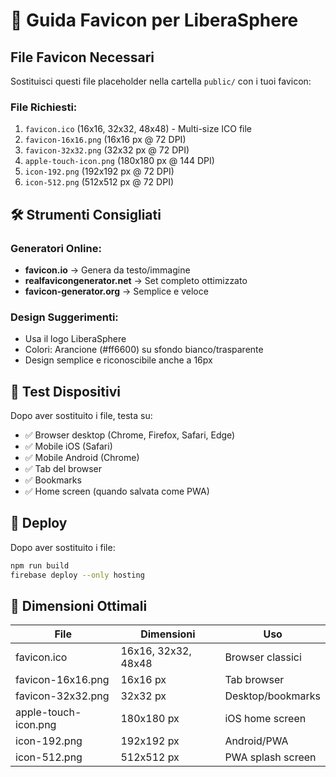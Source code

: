 # 🎨 Guida Favicon per LiberaSphere

## File Favicon Necessari

Sostituisci questi file placeholder nella cartella `public/` con i tuoi favicon:

### **File Richiesti:**
1. `favicon.ico` (16x16, 32x32, 48x48) - Multi-size ICO file
2. `favicon-16x16.png` (16x16 px @ 72 DPI)
3. `favicon-32x32.png` (32x32 px @ 72 DPI)
4. `apple-touch-icon.png` (180x180 px @ 144 DPI)
5. `icon-192.png` (192x192 px @ 72 DPI)
6. `icon-512.png` (512x512 px @ 72 DPI)

## 🛠️ Strumenti Consigliati

### **Generatori Online:**
- **favicon.io** → Genera da testo/immagine
- **realfavicongenerator.net** → Set completo ottimizzato
- **favicon-generator.org** → Semplice e veloce

### **Design Suggerimenti:**
- Usa il logo LiberaSphere
- Colori: Arancione (#ff6600) su sfondo bianco/trasparente
- Design semplice e riconoscibile anche a 16px

## 📱 Test Dispositivi

Dopo aver sostituito i file, testa su:
- ✅ Browser desktop (Chrome, Firefox, Safari, Edge)
- ✅ Mobile iOS (Safari)
- ✅ Mobile Android (Chrome)
- ✅ Tab del browser
- ✅ Bookmarks
- ✅ Home screen (quando salvata come PWA)

## 🚀 Deploy

Dopo aver sostituito i file:
```bash
npm run build
firebase deploy --only hosting
```

## 🎯 Dimensioni Ottimali

| File | Dimensioni | Uso |
|------|------------|-----|
| favicon.ico | 16x16, 32x32, 48x48 | Browser classici |
| favicon-16x16.png | 16x16 px | Tab browser |
| favicon-32x32.png | 32x32 px | Desktop/bookmarks |
| apple-touch-icon.png | 180x180 px | iOS home screen |
| icon-192.png | 192x192 px | Android/PWA |
| icon-512.png | 512x512 px | PWA splash screen |
